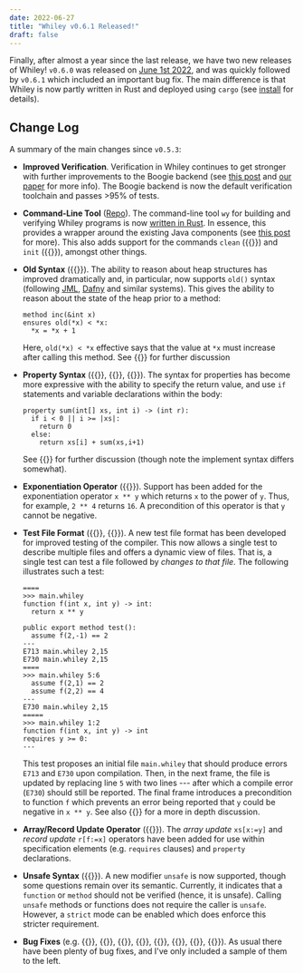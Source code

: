 ```yaml
---
date: 2022-06-27
title: "Whiley v0.6.1 Released!"
draft: false
---
```


Finally, after almost a year since the last release, we have two new releases of Whiley! `v0.6.0` was released on [June 1st 2022](https://crates.io/crates/whiley/versions), and was quickly followed by `v0.6.1` which included an important bug fix.  The main difference is that Whiley is now partly written in Rust and deployed using `cargo` (see [install](/install) for details).  

## Change Log

A summary of the main changes since `v0.5.3`:

* **Improved Verification**.  Verification in Whiley continues to get stronger with further improvements to the Boogie backend (see [this post](https://whileydave.com/2022/05/31/whiley-gets-rusty/) and [our paper](https://whileydave.com/publications/pug22_jar/) for more info).  The Boogie backend is now the default verification toolchain and passes >95% of tests.

* **Command-Line Tool** ([Repo](https://github.com/Whiley/WhileyBuildTool)).  The command-line tool `wy` for building and verifying Whiley programs is now [written in Rust](https://whileydave.com/2022/05/31/whiley-gets-rusty/).  In essence, this provides a wrapper around the existing Java components (see [this post](https://whileydave.com/2022/05/31/whiley-gets-rusty/) for more).  This also adds support for the commands `clean` ({{<issue id="1092">}}) and `init` ({{<issue id="26" repo="WhileyBuildTool">}}), amongst other things.

* **Old Syntax** ({{<issue id="1096">}}).  The ability to reason about heap structures has improved dramatically and, in particular, now supports `old()` syntax (following [JML](http://www.jmlspecs.org/index.shtml), [Dafny](https://github.com/dafny-lang/dafny) and similar systems).  This gives the ability to reason about the state of the heap prior to a method:
   ```whiley
   method inc(&int x)
   ensures old(*x) < *x:
     *x = *x + 1
   ```

   Here, `old(*x) < *x` effective says that the value at `*x` must
   increase after calling this method.  See {{<rfc id="67"
   name="0067-old-values">}} for further discussion

* **Property Syntax** ({{<issue id="1102">}}, {{<issue id="1151">}}, {{<issue id="1157">}}).  The syntax for properties has become more expressive with the ability to specify the return value, and use `if` statements and variable declarations within the body:

   ```whiley
   property sum(int[] xs, int i) -> (int r):
     if i < 0 || i >= |xs|:
       return 0
     else:
       return xs[i] + sum(xs,i+1)
   ```
   See {{<rfc id="102" name="0102-property-syntax">}} for further discussion (though note the implement syntax differs somewhat).

* **Exponentiation Operator** ({{<issue id="1124">}}).  Support has been added for the exponentiation operator `x ** y` which returns `x` to the power of `y`.  Thus, for example, `2 ** 4` returns `16`.  A precondition of this operator is that `y` cannot be negative.

* **Test File Format** ({{<issue id="978">}}, {{<issue id="1149">}}).
  A new test file format has been developed for improved testing of
  the compiler.  This now allows a single test to describe multiple
  files and offers a dynamic view of files.  That is, a single test
  can test a file followed by _changes to that file_.  The following
  illustrates such a test:
  ```
  ====
  >>> main.whiley
  function f(int x, int y) -> int:
    return x ** y

  public export method test():
    assume f(2,-1) == 2
  ---
  E713 main.whiley 2,15
  E730 main.whiley 2,15
  ====
  >>> main.whiley 5:6
    assume f(2,1) == 2
    assume f(2,2) == 4
  ---
  E730 main.whiley 2,15
  =====
  >>> main.whiley 1:2
  function f(int x, int y) -> int
  requires y >= 0:
  ---
  ``` 
  This test proposes an initial file `main.whiley` that should
  produce errors `E713` and `E730` upon compilation.  Then, in the next
  frame, the file is updated by replacing line `5` with two lines ---
  after which a compile error (`E730`) should still be reported.  The
  final frame introduces a precondition to function `f` which prevents
  an error being reported that `y` could be negative in `x ** y`.  See
  also {{<rfc id="110" name="0110-test-file-format">}} for a more in depth
  discussion.

* **Array/Record Update Operator** ({{<issue id="1129">}}).  The
  _array update_ `xs[x:=y]` and _record update_ `r[f:=x]` operators
  have been added for use within specification elements
  (e.g. `requires` clauses) and `property` declarations.

* **Unsafe Syntax** ({{<issue id="1093">}}).  A new modifier `unsafe`
  is now supported, though some questions remain over its semantic.
  Currently, it indicates that a `function` or `method` should not be
  verified (hence, it is unsafe).  Calling `unsafe` methods or
  functions does not require the caller is `unsafe`.  However, a
  `strict` mode can be enabled which does enforce this stricter
  requirement.

* **Bug Fixes** (e.g. {{<issue id="1132">}}, {{<issue id="1142">}},
  {{<issue id="1128">}}, {{<issue id="1120">}}, {{<issue id="1103">}},
  {{<issue id="1101">}}, {{<issue id="1097">}}, {{<issue
  id="1098">}}).  As usual there have been plenty of bug fixes, and
  I've only included a sample of them to the left.

